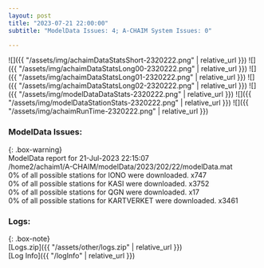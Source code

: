 ```yaml
---
layout: post
title: "2023-07-21 22:00:00"
subtitle: "ModelData Issues: 4; A-CHAIM System Issues: 0"

---
```


![]({{ "/assets/img/achaimDataStatsShort-2320222.png" | relative_url }})
![]({{ "/assets/img/achaimDataStatsLong00-2320222.png" | relative_url }})
![]({{ "/assets/img/achaimDataStatsLong01-2320222.png" | relative_url }})
![]({{ "/assets/img/achaimDataStatsLong02-2320222.png" | relative_url }})
![]({{ "/assets/img/modelDataDataStats-2320222.png" | relative_url }})
![]({{ "/assets/img/modelDataStationStats-2320222.png" | relative_url }})
![]({{ "/assets/img/achaimRunTime-2320222.png" | relative_url }})


### ModelData Issues:  
  
{: .box-warning}  
 ModelData report for 21-Jul-2023 22:15:07   
 /home2/achaim1/A-CHAIM/modelData/2023/202/22/modelData.mat   
 0% of all possible stations for IONO were downloaded. x747   
 0% of all possible stations for KASI were downloaded. x3752   
 0% of all possible stations for QGN were downloaded. x17   
 0% of all possible stations for KARTVERKET were downloaded. x3461   
  


### Logs:  
  
{: .box-note}  
[Logs.zip]({{ "/assets/other/logs.zip" | relative_url }})  
[Log Info]({{ "/logInfo" | relative_url }})  
